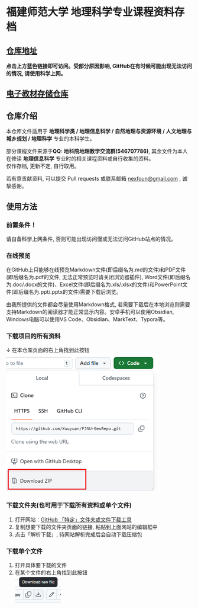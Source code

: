 # 福建师范大学 地理科学专业课程资料存档
## [仓库地址](https://github.com/Xuuyuan/FJNU-GeoRepo)
**点击上方蓝色链接即可访问。受部分原因影响, GitHub在有时候可能出现无法访问的情况, 请使用科学上网。**  
## [电子教材存储仓库](https://github.com/Xuuyuan/FJNU-GeoRepo-BookStore)
## 仓库介绍
本仓库文件适用于 **地理科学类 / 地理信息科学 / 自然地理与资源环境 / 人文地理与城乡规划 / 地理科学** 专业的本科学生。  

部分课程文件来源于**QQ: 地科院地理教学交流群(546707786)**, 其余文件为本人在修读 **地理信息科学** 专业时的相关课程资料或自行收集的资料。  
仅作存档, 更新不定, 自行取用。  
  
若有意贡献资料, 可以提交 Pull requests 或联系邮箱 nexfoun@gmail.com , 诚挚感谢。  

## 使用方法
### 前置条件！
请自备科学上网条件, 否则可能出现访问慢或无法访问GitHub站点的情况。
### 在线预览
在GitHub上只能够在线预览Markdown文件(即后缀名为.md的文件)和PDF文件(即后缀名为.pdf的文件, 无法正常预览时请关闭浏览器插件), Word文件(即后缀名为.doc/.docx的文件)、Excel文件(即后缀名为.xls/.xlsx的文件)和PowerPoint文件(即后缀名为.ppt/.pptx的文件)需要下载后浏览。  

由我所提供的文件都会尽量使用Markdown格式, 若需要下载后在本地浏览则需要支持Markdown的阅读器才能正常显示内容。安卓手机可以使用Obsidian, Windows电脑可以使用VS Code、Obsidian、MarkText、Typora等。
### 下载项目的所有资料
↓ 在本仓库页面的右上角找到此按钮  
![Download ZIP](imgs/download_zip.png)
### 下载文件夹(也可用于下载所有资料或单个文件)
1. 打开网站：[GitHub 「特定」文件夹或文件下载工具](https://blog.luckly-mjw.cn/tool-show/github-directory-downloader/index.html)  
2. 复制想要下载的文件夹页面的链接, 粘贴到上面网站的编辑框中
3. 点击「解析下载」, 待网站解析完成后会自动下载压缩包

### 下载单个文件
1. 打开具体要下载的文件
2. 在某个文件的右上角找到此按钮  
![Download raw file](imgs/download_raw_file.png)